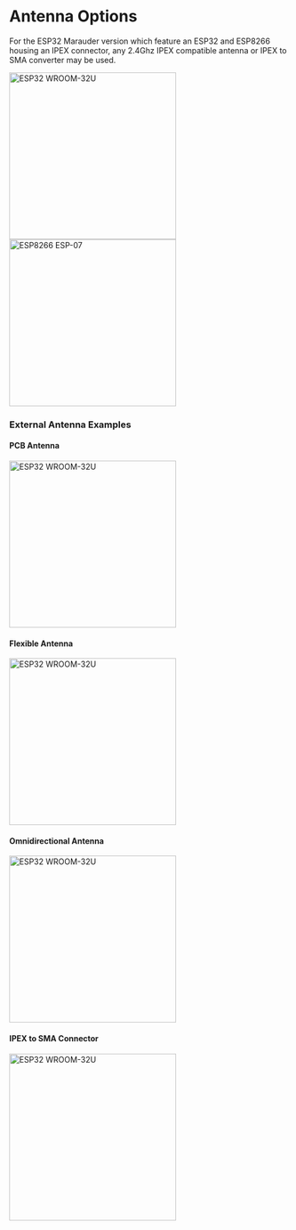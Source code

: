 # Antenna Options
For the ESP32 Marauder version which feature an ESP32 and ESP8266 housing an IPEX connector, any 2.4Ghz IPEX compatible antenna or IPEX to SMA converter may be used.

<p align="left">
  <img alt="ESP32 WROOM-32U" src="https://assets.lcsc.com/images/lcsc/900x900/20200303_Espressif-Systems-ESP32-WROOM-32U_C328062_front.jpg" width="300">
  <img alt="ESP8266 ESP-07" src="https://assets.lcsc.com/images/lcsc/900x900/20200703_Ai-Thinker-ESP-07_C82894_front.jpg" width="300">
</p>

### External Antenna Examples

#### PCB Antenna
<p align="left">
  <img alt="ESP32 WROOM-32U" src="https://images-na.ssl-images-amazon.com/images/I/41w3AdVj0SL._AC_SY450_.jpg" width="300">
</p>

#### Flexible Antenna
<p align="left">
  <img alt="ESP32 WROOM-32U" src="https://images-na.ssl-images-amazon.com/images/I/31ZmBjRbtPL._SX342_.jpg" width="300">
</p>

#### Omnidirectional Antenna
<p align="left">
  <img alt="ESP32 WROOM-32U" src="https://i.pinimg.com/originals/00/37/48/0037486ff0a1931f5eb67236b6b011c0.jpg" width="300">
</p>

#### IPEX to SMA Connector
<p align="left">
  <img alt="ESP32 WROOM-32U" src="https://p.globalsources.com/IMAGES/PDT/B0977126680/RG1-13-RP-SM-K-IPEX.jpg" width="300">
</p>